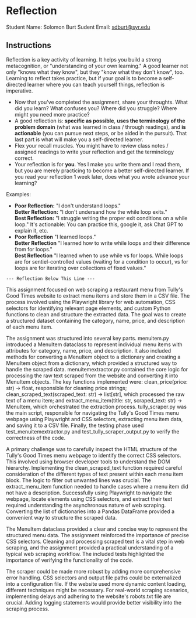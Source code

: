 # Reflection

Student Name:  Solomon Burt
Sudent Email:  sdburt@syr.edu

## Instructions

Reflection is a key activity of learning. It helps you build a strong metacognition, or "understanding of your own learning." A good learner not only "knows what they know", but they "know what they don't know", too. Learning to reflect takes practice, but if your goal is to become a self-directed learner where you can teach yourself things, reflection is imperative.

- Now that you've completed the assignment, share your throughts. What did you learn? What confuses you? Where did you struggle? Where might you need more practice?
- A good reflection is: **specific as possible**,  **uses the terminology of the problem domain** (what was learned in class / through readings), and **is actionable** (you can pursue next steps, or be aided in the pursuit). That last part is what will make you a self-directed learner.
- Flex your recall muscles. You might have to review class notes / assigned readings to write your reflection and get the terminology correct.
- Your reflection is for **you**. Yes I make you write them and I read them, but you are merely practicing to become a better self-directed learner. If you read your reflection 1 week later, does what you wrote advance your learning?

Examples:

- **Poor Reflection:**  "I don't understand loops."   
**Better Reflection:** "I don't undersand how the while loop exits."   
**Best Reflection:** "I struggle writing the proper exit conditions on a while loop." It's actionable: You can practice this, google it, ask Chat GPT to explain it, etc. 
-  **Poor Reflection** "I learned loops."   
**Better Reflection** "I learned how to write while loops and their difference from for loops."   
**Best Reflection** "I learned when to use while vs for loops. While loops are for sentiel-controlled values (waiting for a condition to occur), vs for loops are for iterating over collections of fixed values."

`--- Reflection Below This Line ---`

This assignment focused on web scraping a restaurant menu from Tully's Good Times website to extract menu items and store them in a CSV file. The process involved using the Playwright library for web automation, CSS selectors for identifying relevant page elements, and custom Python functions to clean and structure the extracted data. The goal was to create a structured dataset containing the category, name, price, and description of each menu item.

The assignment was structured into several key parts. menuitem.py introduced a MenuItem dataclass to represent individual menu items with attributes for category, name, price, and description. It also included methods for converting a MenuItem object to a dictionary and creating a MenuItem object from a dictionary, which provided a structured way to handle the scraped data. menuitemextractor.py contained the core logic for processing the raw text scraped from the website and converting it into MenuItem objects. The key functions implemented were: clean_price(price: str) -> float, responsible for cleaning price strings; clean_scraped_text(scraped_text: str) -> list[str], which processed the raw text of a menu item; and extract_menu_item(title: str, scraped_text: str) -> MenuItem, which orchestrated the extraction process. tully_scraper.py was the main script, responsible for navigating the Tully's Good Times menu webpage using Playwright and CSS selectors, extracting menu item data, and saving it to a CSV file. Finally, the testing phase used test_menuitemextractor.py and test_tully_scraper_output.py to verify the correctness of the code.

A primary challenge was to carefully inspect the HTML structure of the Tully's Good Times menu webpage to identify the correct CSS selectors. This involved using browser developer tools to understand the DOM hierarchy. Implementing the clean_scraped_text function required careful consideration of the different types of text present within each menu item block. The logic to filter out unwanted lines was crucial. The extract_menu_item function needed to handle cases where a menu item did not have a description. Successfully using Playwright to navigate the webpage, locate elements using CSS selectors, and extract their text required understanding the asynchronous nature of web scraping. Converting the list of dictionaries into a Pandas DataFrame provided a convenient way to structure the scraped data.

The MenuItem dataclass provided a clear and concise way to represent the structured menu data. The assignment reinforced the importance of precise CSS selectors. Cleaning and processing scraped text is a vital step in web scraping, and the assignment provided a practical understanding of a typical web scraping workflow. The included tests highlighted the importance of verifying the functionality of the code.

The scraper could be made more robust by adding more comprehensive error handling. CSS selectors and output file paths could be externalized into a configuration file. If the website used more dynamic content loading, different techniques might be necessary. For real-world scraping scenarios, implementing delays and adhering to the website's robots.txt file are crucial. Adding logging statements would provide better visibility into the scraping process.